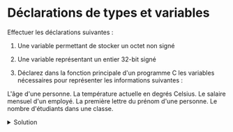# Déclarations de types et variables

Effectuer les déclarations suivantes :

1. Une variable permettant de stocker un octet non signé
2. Une variable représentant un entier 32-bit signé

3. Déclarez dans la fonction principale d'un programme C les variables nécessaires pour 
   représenter les informations suivantes :

L'âge d'une personne.
La température actuelle en degrés Celsius.
Le salaire mensuel d'un employé.
La première lettre du prénom d'une personne.
Le nombre d'étudiants dans une classe.

<details>
<summary>Solution</summary>

1.

~~~cpp
unsigned char c;
~~~

2.

~~~cpp
int val;
~~~

3.

~~~cpp

int main(void) {

  int age;
  float temperature;
  double salary;
  char firstInitial;
  int numberOfStudents;

}
~~~

</details>
